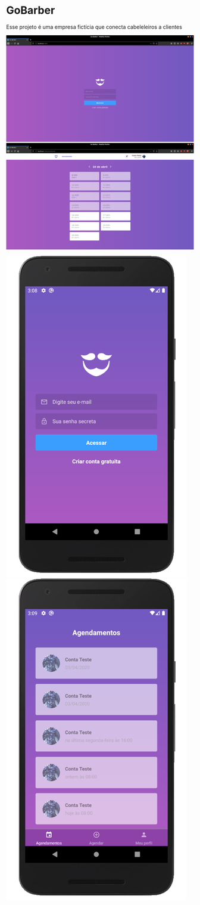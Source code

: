 <h1>GoBarber</h1>

<p>Esse projeto é uma empresa fictícia que conecta cabeleleiros a clientes </p>


![Login_Web](https://github.com/MiguelBragaGarcia/GoBarber/blob/master/Imagens%20do%20Projeto/Imagens%20web/Captura%20de%20tela%20de%202020-04-10%2015-16-05.png)
![Dashboard_Web](https://github.com/MiguelBragaGarcia/GoBarber/blob/master/Imagens%20do%20Projeto/Imagens%20web/Captura%20de%20tela%20de%202020-04-10%2015-18-05.png)

![Login_Mobile](https://github.com/MiguelBragaGarcia/GoBarber/blob/master/Imagens%20do%20Projeto/Imagens%20mobile/Captura%20de%20tela%20de%202020-04-10%2015-08-59.png)
![Dshboard_Mobile](https://github.com/MiguelBragaGarcia/GoBarber/blob/master/Imagens%20do%20Projeto/Imagens%20mobile/Captura%20de%20tela%20de%202020-04-10%2015-09-43.png)
